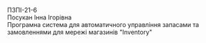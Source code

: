 ПЗПІ-21-6  
Посукан Інна Ігорівна  
Програмна система для автоматичного управління запасами та замовленнями для мережі магазинів "Inventory"  
